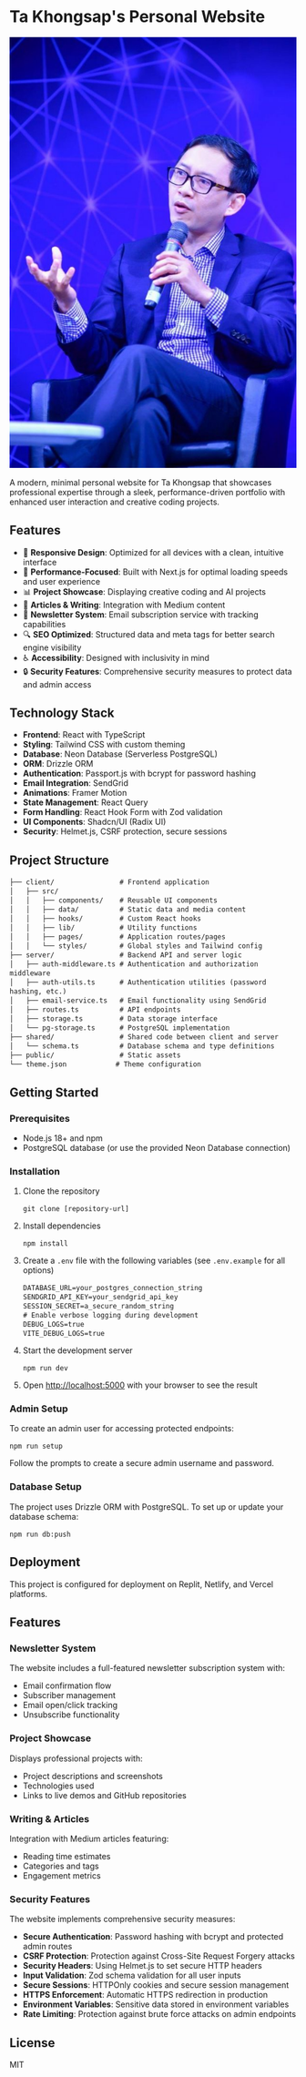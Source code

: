 # Ta Khongsap's Personal Website

![Ta Khongsap](public/Ta%20Khongsap%20OPEN-TEC.jpg)

A modern, minimal personal website for Ta Khongsap that showcases professional expertise through a sleek, performance-driven portfolio with enhanced user interaction and creative coding projects.

## Features

- 📱 **Responsive Design**: Optimized for all devices with a clean, intuitive interface
- 🚀 **Performance-Focused**: Built with Next.js for optimal loading speeds and user experience
- 📊 **Project Showcase**: Displaying creative coding and AI projects
- 📝 **Articles & Writing**: Integration with Medium content
- 📨 **Newsletter System**: Email subscription service with tracking capabilities
- 🔍 **SEO Optimized**: Structured data and meta tags for better search engine visibility
- ♿ **Accessibility**: Designed with inclusivity in mind
- 🔒 **Security Features**: Comprehensive security measures to protect data and admin access

## Technology Stack

- **Frontend**: React with TypeScript
- **Styling**: Tailwind CSS with custom theming
- **Database**: Neon Database (Serverless PostgreSQL)
- **ORM**: Drizzle ORM
- **Authentication**: Passport.js with bcrypt for password hashing
- **Email Integration**: SendGrid
- **Animations**: Framer Motion
- **State Management**: React Query
- **Form Handling**: React Hook Form with Zod validation
- **UI Components**: Shadcn/UI (Radix UI)
- **Security**: Helmet.js, CSRF protection, secure sessions

## Project Structure

```
├── client/                # Frontend application
│   ├── src/
│   │   ├── components/    # Reusable UI components
│   │   ├── data/          # Static data and media content
│   │   ├── hooks/         # Custom React hooks
│   │   ├── lib/           # Utility functions
│   │   ├── pages/         # Application routes/pages
│   │   └── styles/        # Global styles and Tailwind config
├── server/                # Backend API and server logic
│   ├── auth-middleware.ts # Authentication and authorization middleware
│   ├── auth-utils.ts      # Authentication utilities (password hashing, etc.)
│   ├── email-service.ts   # Email functionality using SendGrid
│   ├── routes.ts          # API endpoints
│   ├── storage.ts         # Data storage interface
│   └── pg-storage.ts      # PostgreSQL implementation
├── shared/                # Shared code between client and server
│   └── schema.ts          # Database schema and type definitions
├── public/                # Static assets
└── theme.json            # Theme configuration
```

## Getting Started

### Prerequisites

- Node.js 18+ and npm
- PostgreSQL database (or use the provided Neon Database connection)

### Installation

1. Clone the repository
   ```
   git clone [repository-url]
   ```

2. Install dependencies
   ```
   npm install
   ```

3. Create a `.env` file with the following variables (see `.env.example` for all options)
   ```
   DATABASE_URL=your_postgres_connection_string
   SENDGRID_API_KEY=your_sendgrid_api_key
   SESSION_SECRET=a_secure_random_string
   # Enable verbose logging during development
   DEBUG_LOGS=true
   VITE_DEBUG_LOGS=true
   ```

4. Start the development server
   ```
   npm run dev
   ```

5. Open [http://localhost:5000](http://localhost:5000) with your browser to see the result

### Admin Setup

To create an admin user for accessing protected endpoints:

```
npm run setup
```

Follow the prompts to create a secure admin username and password.

### Database Setup

The project uses Drizzle ORM with PostgreSQL. To set up or update your database schema:

```
npm run db:push
```

## Deployment

This project is configured for deployment on Replit, Netlify, and Vercel platforms.

## Features

### Newsletter System

The website includes a full-featured newsletter subscription system with:

- Email confirmation flow
- Subscriber management
- Email open/click tracking
- Unsubscribe functionality

### Project Showcase

Displays professional projects with:

- Project descriptions and screenshots
- Technologies used
- Links to live demos and GitHub repositories

### Writing & Articles

Integration with Medium articles featuring:

- Reading time estimates
- Categories and tags
- Engagement metrics

### Security Features

The website implements comprehensive security measures:

- **Secure Authentication**: Password hashing with bcrypt and protected admin routes
- **CSRF Protection**: Protection against Cross-Site Request Forgery attacks
- **Security Headers**: Using Helmet.js to set secure HTTP headers
- **Input Validation**: Zod schema validation for all user inputs
- **Secure Sessions**: HTTPOnly cookies and secure session management
- **HTTPS Enforcement**: Automatic HTTPS redirection in production
- **Environment Variables**: Sensitive data stored in environment variables
- **Rate Limiting**: Protection against brute force attacks on admin endpoints

## License

MIT
